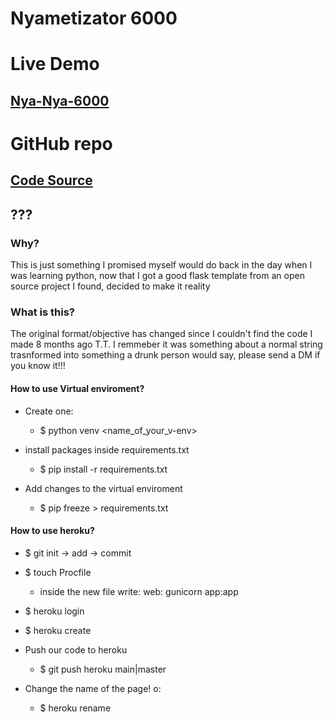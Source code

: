 # Nyametizator 6000

# Live Demo
## [Nya-Nya-6000](https://nya-nya9000.herokuapp.com/)
# GitHub repo
## [Code Source](https://github.com/Hachikoi-the-creator/Nyametizator)

## ???

### Why?
This is just something I promised myself would do back in the day when I was learning python, now that I got a good flask template from an open source project I found, decided to make it reality

### What is this?

The original format/objective has changed since I couldn't find the code I made 8 months ago T.T.
I remmeber it was something about a normal string trasnformed into something a drunk person would say, please send a DM if you know it!!!

#### How to use Virtual enviroment?

- Create one:
  - $ python venv <name_of_your_v-env>
- install packages inside requirements.txt
  - $ pip install -r requirements.txt

- Add changes to the virtual enviroment
  - $ pip freeze > requirements.txt

#### How to use heroku?

- $ git init -> add -> commit
- $ touch Procfile
  - inside the new file write: web: gunicorn app:app
- $ heroku login 
- $ heroku create

- Push our code to heroku
  - $ git push heroku main|master

- Change the name of the page! o:
  - $ heroku rename
